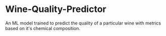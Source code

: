 # Wine-Quality-Predictor
An ML model trained to predict the quality of a particular wine with metrics based on it's chemical composition.
